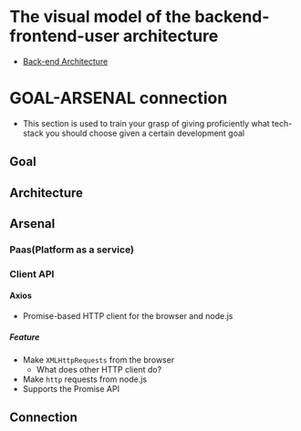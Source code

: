 # The visual model of the  backend-frontend-user architecture
- [Back-end Architecture](https://www.codecademy.com/articles/back-end-architecture)


# GOAL-ARSENAL connection
- This section is used to train your grasp of giving proficiently what tech-stack you should choose given a certain development goal
## Goal
## Architecture
## Arsenal
### Paas(Platform as a service)
### Client API
#### Axios
- Promise-based HTTP client for the browser and node.js
##### Feature
- Make ```XMLHttpRequests``` from the browser
    - What does other HTTP client do?
- Make ```http``` requests from node.js
- Supports the Promise API
## Connection